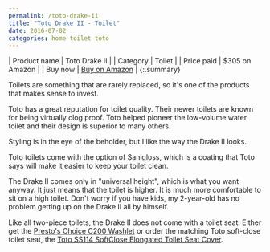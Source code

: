```yaml
---
permalink: /toto-drake-ii
title: "Toto Drake II - Toilet"
date: 2016-07-02
categories: home toilet toto
---
```


| Product name | Toto Drake II                           |
| Category     | Toilet                                  |
| Price paid   | $305 on Amazon                          |
| Buy now      | [Buy on Amazon](http://amzn.to/2bfP3rX) |
{:.summary}

Toilets are something that are rarely replaced, so it's one of the products
that makes sense to invest.

Toto has a great reputation for toilet quality. Their newer toilets are known
for being virtually clog proof. Toto helped pioneer the low-volume water toilet
and their design is superior to many others.

Styling is in the eye of the beholder, but I like the way the Drake II looks.

Toto toilets come with the option of Sanigloss, which is a coating that Toto
says will make it easier to keep your toilet clean.

The Drake II comes only in "universal height", which is what you want anyway.
It just means that the toilet is higher. It is much more comfortable to sit on
a high toilet. Don't worry if you have kids, my 2-year-old has no problem
getting up on the Drake II all by himself.

Like all two-piece toilets, the Drake II does not come with a toilet seat.
Either get the [Presto's Choice C200 Washlet]() or order the matching Toto
soft-close toilet seat, the [Toto SS114 SoftClose Elongated Toilet Seat Cover](http://amzn.to/2bfP3rX).
